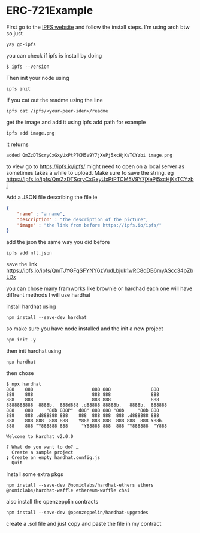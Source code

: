 # ERC-721Example

First go to the [IPFS website](https://docs.ipfs.io/install/command-line/#official-distributions) and follow the install steps. I'm using arch btw so just
```
yay go-ipfs
```
you can check if ipfs is install by doing 
```
$ ipfs --version
```
Then init your node using 
```
ipfs init
```
If you cat out the readme using the line 
```
ipfs cat /ipfs/<your-peer-iden>/readme
```
get the image and add it using ipfs add path for example
```
ipfs add image.png
```
it returns
```
added QmZzDTScryCxGxyUxPtPTCM5V9Y7jXePj5xcHjKsTCYzbi image.png
```
to view go to https://ipfs.io/ipfs/<your link> 
might need to open on a local server as sometimes takes a while to upload. Make sure to save the string. 
eg https://ipfs.io/ipfs/QmZzDTScryCxGxyUxPtPTCM5V9Y7jXePj5xcHjKsTCYzbi

Add a JSON file describing the file ie
```json
{
    "name" : "a name",
    "description" : "the description of the picture",
    "image" : "the link from before https://ipfs.io/ipfs/"
}
```
add the json the same way you did before
```
ipfs add nft.json
```
save the link
https://ipfs.io/ipfs/QmTJYGFqSFYNY6zVudLbjuk1wRC8qDB6myAScc34pZbLDx


you can chose many framworks like brownie or hardhad each one will have diffrent methods I will use hardhat 

install hardhat using 
```
npm install --save-dev hardhat
```
so make sure you have node installed and the init a new project
```
npm init -y
```
then init hardhat using 
```
npx hardhat
```
then chose 
```
$ npx hardhat
888    888                      888 888               888
888    888                      888 888               888
888    888                      888 888               888
8888888888  8888b.  888d888 .d88888 88888b.   8888b.  888888
888    888     "88b 888P"  d88" 888 888 "88b     "88b 888
888    888 .d888888 888    888  888 888  888 .d888888 888
888    888 888  888 888    Y88b 888 888  888 888  888 Y88b.
888    888 "Y888888 888     "Y88888 888  888 "Y888888  "Y888

Welcome to Hardhat v2.0.0

? What do you want to do? …
  Create a sample project
❯ Create an empty hardhat.config.js
  Quit
```
Install some extra pkgs 
```
npm install --save-dev @nomiclabs/hardhat-ethers ethers @nomiclabs/hardhat-waffle ethereum-waffle chai
```
also install the openzepplin contracts
```
npm install --save-dev @openzeppelin/hardhat-upgrades
```
create a .sol file and just copy and paste the file in my contract

